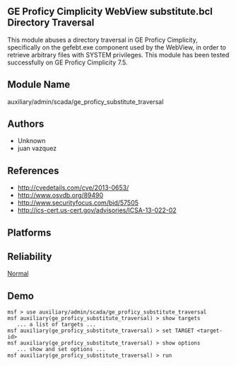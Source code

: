## GE Proficy Cimplicity WebView substitute.bcl Directory Traversal

This module abuses a directory traversal in GE Proficy 
Cimplicity, specifically on the gefebt.exe component used by 
the WebView, in order to retrieve arbitrary files with 
SYSTEM privileges. This module has been tested successfully 
on GE Proficy Cimplicity 7.5.


## Module Name
auxiliary/admin/scada/ge_proficy_substitute_traversal

## Authors
* Unknown
* juan vazquez


## References
* http://cvedetails.com/cve/2013-0653/
* http://www.osvdb.org/89490
* http://www.securityfocus.com/bid/57505
* http://ics-cert.us-cert.gov/advisories/ICSA-13-022-02




## Platforms


## Reliability
[Normal](https://github.com/rapid7/metasploit-framework/wiki/Exploit-Ranking)

## Demo

```
msf > use auxiliary/admin/scada/ge_proficy_substitute_traversal
msf auxiliary(ge_proficy_substitute_traversal) > show targets
   ... a list of targets ...
msf auxiliary(ge_proficy_substitute_traversal) > set TARGET <target-id>
msf auxiliary(ge_proficy_substitute_traversal) > show options
   ... show and set options ...
msf auxiliary(ge_proficy_substitute_traversal) > run
```
    
    